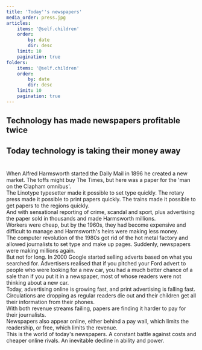 ```yaml
---
title: 'Today''s newspapers'
media_order: press.jpg
articles:
    items: '@self.children'
    order:
        by: date
        dir: desc
    limit: 10
    pagination: true
folders:
    items: '@self.children'
    order:
        by: date
        dir: desc
    limit: 10
    pagination: true
---
```


## Technology has made newspapers profitable twice
## Today technology is taking their money away 
#  

When Alfred Harmsworth started the Daily Mail in 1896 he created a new market. The toffs might buy The Times, but here was a paper for the 'man on the Clapham omnibus'.  
The Linotype typesetter made it possible to set type quickly. The rotary press made it possible to print papers quickly. The trains made it possible to get papers to the regions quickly.  
And with sensational reporting of crime, scandal and sport, plus advertising the paper sold in thousands and made Harmsworth millions.  
Workers were cheap, but by the 1960s, they had become expensive and difficult to manage and Harmsworth's heirs were making less money.  
The computer revolution of the 1980s got rid of the hot metal factory and allowed journalists to set type and make up pages. Suddenly, newspapers were making millions again.  
But not for long. In 2000 Google started selling adverts based on what you searched for. Advertisers realised that if you pitched your Ford advert to people who were looking for a new car, you had a much better chance of a sale than if you put it in a newspaper, most of whose readers were not thinking about a new car.  
Today, advertising online is growing fast, and print advertising is falling fast.  
Circulations are dropping as regular readers die out and their children get all their information from their phones.  
With both revenue streams failing, papers are finding it harder to pay for their journalists.  
Newspapers also appear online, either behind a pay wall, which limits the readership, or free, which limits the revenue.  
This is the world of today's newspapers. A constant battle against costs and cheaper online rivals. An inevitable decline in ability and power.